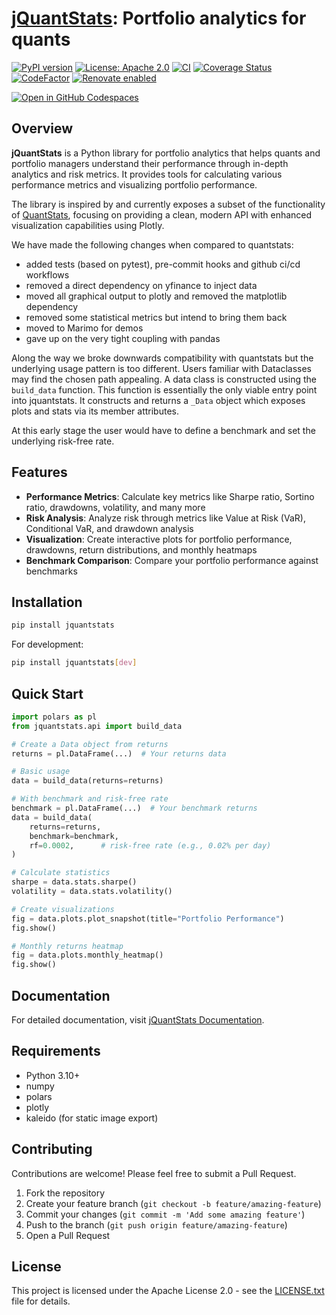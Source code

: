 # [jQuantStats](https://tschm.github.io/jquantstats/book): Portfolio analytics for quants

[![PyPI version](https://badge.fury.io/py/jquantstats.svg)](https://badge.fury.io/py/jquantstats)
[![License: Apache 2.0](https://img.shields.io/badge/License-Apache_2.0-blue.svg)](LICENSE.txt)
[![CI](https://github.com/tschm/jquantstats/actions/workflows/ci.yml/badge.svg)](https://github.com/tschm/jquantstats/actions/workflows/ci.yml)
[![Coverage Status](https://coveralls.io/repos/github/tschm/jquantstats/badge.svg?branch=main)](https://coveralls.io/github/tschm/jquantstats?branch=main)
[![CodeFactor](https://www.codefactor.io/repository/github/tschm/jquantstats/badge)](https://www.codefactor.io/repository/github/tschm/quantstats)
[![Renovate enabled](https://img.shields.io/badge/renovate-enabled-brightgreen.svg)](https://github.com/renovatebot/renovate)

[![Open in GitHub Codespaces](https://github.com/codespaces/badge.svg)](https://codespaces.new/tschm/jquantstats)

## Overview

**jQuantStats** is a Python library for portfolio analytics
that helps quants and portfolio managers understand
their performance through in-depth analytics and risk metrics.
It provides tools for calculating various performance metrics
and visualizing portfolio performance.

The library is inspired by and currently exposes a subset of the
functionality of [QuantStats](https://github.com/ranaroussi/quantstats),
focusing on providing a clean, modern API with enhanced
visualization capabilities using Plotly.

We have made the following changes when compared to quantstats:

- added tests (based on pytest), pre-commit hooks and
  github ci/cd workflows
- removed a direct dependency on yfinance to inject data
- moved all graphical output to plotly and removed the matplotlib dependency
- removed some statistical metrics but intend to bring them back
- moved to Marimo for demos
- gave up on the very tight coupling with pandas

Along the way we broke downwards compatibility with quantstats but the
underlying usage pattern is too different. Users familiar with
Dataclasses may find the chosen path appealing.
A data class is
constructed using the `build_data` function.
This function is essentially
the only viable entry point into jquantstats.
It constructs and returns
a `_Data` object which exposes plots and stats via its member attributes.

At this early stage the user would have to define a benchmark
and set the underlying risk-free rate.

## Features

- **Performance Metrics**: Calculate key metrics like Sharpe ratio, Sortino ratio,
  drawdowns, volatility, and many more
- **Risk Analysis**: Analyze risk through metrics like Value at Risk (VaR),
  Conditional VaR, and drawdown analysis
- **Visualization**: Create interactive plots for portfolio performance, drawdowns,
  return distributions, and monthly heatmaps
- **Benchmark Comparison**: Compare your portfolio performance against benchmarks

## Installation

```bash
pip install jquantstats
```

For development:

```bash
pip install jquantstats[dev]
```

## Quick Start

```python
import polars as pl
from jquantstats.api import build_data

# Create a Data object from returns
returns = pl.DataFrame(...)  # Your returns data

# Basic usage
data = build_data(returns=returns)

# With benchmark and risk-free rate
benchmark = pl.DataFrame(...)  # Your benchmark returns
data = build_data(
    returns=returns,
    benchmark=benchmark,
    rf=0.0002,      # risk-free rate (e.g., 0.02% per day)
)

# Calculate statistics
sharpe = data.stats.sharpe()
volatility = data.stats.volatility()

# Create visualizations
fig = data.plots.plot_snapshot(title="Portfolio Performance")
fig.show()

# Monthly returns heatmap
fig = data.plots.monthly_heatmap()
fig.show()
```

## Documentation

For detailed documentation,
visit [jQuantStats Documentation](https://tschm.github.io/jquantstats/book).

## Requirements

- Python 3.10+
- numpy
- polars
- plotly
- kaleido (for static image export)

## Contributing

Contributions are welcome! Please feel free to submit a Pull Request.

1. Fork the repository
2. Create your feature branch (`git checkout -b feature/amazing-feature`)
3. Commit your changes (`git commit -m 'Add some amazing feature'`)
4. Push to the branch (`git push origin feature/amazing-feature`)
5. Open a Pull Request

## License

This project is licensed under the
Apache License 2.0 - see the [LICENSE.txt](LICENSE.txt) file for details.
